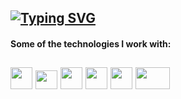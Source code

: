 [![Typing SVG](https://readme-typing-svg.herokuapp.com?color=%2318526C&size=25&center=false&lines=Welcome+to+my+github+profile!   )](https://git.io/typing-svg)
---
#### Some of the technologies I work with:
<img src="https://d1yjjnpx0p53s8.cloudfront.net/styles/logo-thumbnail/s3/082014/js1_0.png?itok=9fCD5b30" width="35px" height="35px"/>&nbsp;<img src="https://rt-ed.com/wp-content/uploads/2021/05/nodejs-logo-1.png" width="35px" height="30px"/>&nbsp;<img src="https://upload.wikimedia.org/wikipedia/commons/thumb/1/18/ISO_C%2B%2B_Logo.svg/1822px-ISO_C%2B%2B_Logo.svg.png" width="35px" height="35px"/>&nbsp;<img src="https://upload.wikimedia.org/wikipedia/commons/thumb/b/b2/Database-mysql.svg/1448px-Database-mysql.svg.png" width="35px" height="35px"/>&nbsp;<img src="https://cdn.ccdc.cam.ac.uk/content/images/products/Product-Python.png" width="35px" height="35px"/>&nbsp;<img src="https://www.oracle.com/a/tech/img/rc10-java-badge-3.png" width="55px" height="35px"/>
---
